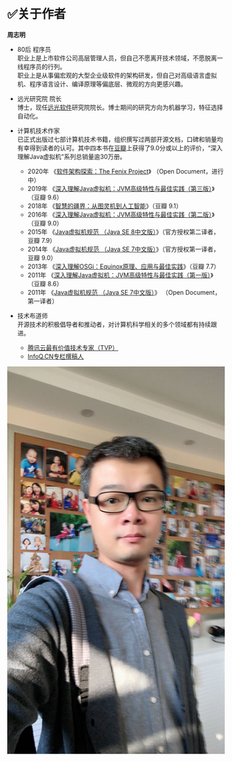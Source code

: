# :white_check_mark:关于作者

**周志明**

- 80后 程序员<br/>
  职业上是上市软件公司高层管理人员，但自己不愿离开技术领域，不愿脱离一线程序员的行列。<br/>
  职业上是从事偏宏观的大型企业级软件的架构研发，但自己对高级语言虚拟机、程序语言设计、编译原理等偏底层、微观的方向更感兴趣。

- 远光研究院 院长<br/>
  博士，现任[远光软件](http://www.ygsoft.com/)研究院院长。博士期间的研究方向为机器学习，特征选择自动化。

- 计算机技术作家<br/>
  已正式出版过七部计算机技术书籍，组织撰写过两部开源文档，口碑和销量均有幸得到读者的认可。其中四本书在[豆瓣](https://www.douban.com/)上获得了9.0分或以上的评价，“深入理解Java虚拟机”系列总销量逾30万册。
  - 2020年 《[软件架构探索：The Fenix Project](http://icyfenix.cn/)》 （Open Document，进行中）
  - 2019年 《[深入理解Java虚拟机：JVM高级特性与最佳实践（第三版）](https://book.douban.com/subject/34907497/)》（豆瓣 9.6）
  - 2018年 《[智慧的疆界：从图灵机到人工智能](https://book.douban.com/subject/30379536/)》（豆瓣 9.1）
  - 2016年 《[深入理解Java虚拟机：JVM高级特性与最佳实践（第二版）](https://book.douban.com/subject/24722612/)》（豆瓣 9.0）
  - 2015年 《[Java虚拟机规范 （Java SE 8中文版）](https://book.douban.com/subject/26418340/)》（官方授权第二译者，豆瓣 7.9）
  - 2014年 《[Java虚拟机规范 （Java SE 7中文版）](https://book.douban.com/subject/25792515/)》（官方授权第一译者，豆瓣 9.0）
  - 2013年 《[深入理解OSGi：Equinox原理、应用与最佳实践](https://book.douban.com/subject/21324330/)》（豆瓣 7.7）
  - 2011年 《[深入理解Java虚拟机：JVM高级特性与最佳实践（第一版）](https://book.douban.com/subject/6522893/)》（豆瓣 8.6）
  - 2011年 《[Java虚拟机规范 （Java SE 7中文版）](https://www.iteye.com/topic/1117824)》 （Open Document，第一译者）

- 技术布道师<br/>
  开源技术的积极倡导者和推动者，对计算机科学相关的多个领域都有持续跟进。
  - [腾讯云最有价值技术专家（TVP）](https://cloud.tencent.com/tvp/132)
  - [InfoQ.CN专栏撰稿人](https://www.infoq.cn/profile/1278833/publish)

<center>
<img src="./images/icyfenix.jpg"></img>
</center>
